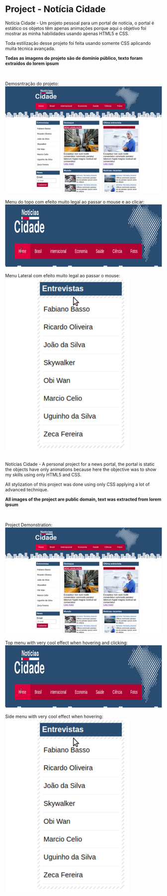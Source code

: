 <h1> Project - Notícia Cidade </h1> 

<p>
Notícia Cidade - Um projeto pessoal para um portal de notícia, o portal é estático os objetos têm apenas animações porque aqui o objetivo foi mostrar as minha habilidades usando apenas HTML5 e CSS.

Toda estilização desse projeto foi feita usando somente CSS aplicando muita técnica avançada.

<strong>Todas as imagens do projeto são de domínio público, texto foram extraídos do lorem ipsum </strong> 
</p>
<br>
<br>
Demosntração do projeto:  
<img src="img/NoticiaCidade.png"/>    
<br>
<br>
Menu do topo com efeito muito legal ao passar o mouse e ao clicar:  
<img src="img/menutop.gif" height="200"/>  
<br>
<br>
Menu Lateral com efeito muito legal ao passar o mouse:  
<img src="img/MenuLateral.gif" width="400"/>  
<br>
<br>
<p>
Notícias Cidade - A personal project for a news portal, the portal is static the objects have only animations because here the objective was to show my skills using only HTML5 and CSS.

All stylization of this project was done using only CSS applying a lot of advanced technique.

<strong> All images of the project are public domain, text was extracted from lorem ipsum </strong>
</p>
<br>
<br>
Project Demonstration:
<img src = "img/NoticiaCidade.png" />
<br>
<br>
Top menu with very cool effect when hovering and clicking:
<br>
<img src = "img/menutop.gif" height = "200" />
<br>
<br>
Side menu with very cool effect when hovering:
<br>
<img src = "img/MenuLateral.gif" width = "400" />
